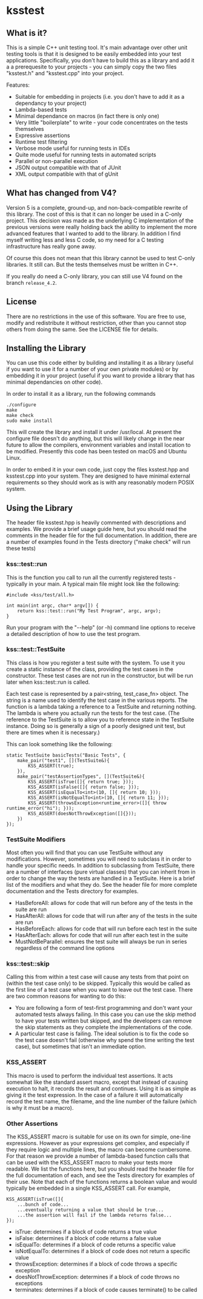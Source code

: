 # ksstest

## What is it?

This is a simple C++ unit testing tool. It's main advantage over other unit testing tools is that it is designed
to be easily embedded into your test applications. Specifically, you don't have to build this as a library and
add it a a prerequesite to your projects - you can simply copy the two files "ksstest.h" and "ksstest.cpp" into
your project.

Features:

* Suitable for embedding in projects (i.e. you don't have to add it as a dependancy to your project)
* Lambda-based tests
* Minimal dependance on macros (in fact there is only one)
* Very little "boilerplate" to write - your code concentrates on the tests themselves
* Expressive assertions
* Runtime test filtering
* Verbose mode useful for running tests in IDEs
* Quite mode useful for running tests in automated scripts
* Parallel or non-parallel execution
* JSON output compatible with that of JUnit
* XML output compatible with that of gUnit


## What has changed from V4?

Version 5 is a complete, ground-up, and non-back-compatible rewrite of this library. The cost of this is that
it can no longer be used in a C-only project. This decision was made as the underlying C implementation of the 
previous versions were really holding back the ability to implement the more advanced features that I wanted to 
add to the library. In addition I find myself writing less and less C code, so my need for a C testing infrastructure 
has really gone away.

Of course this does not mean that this library cannot be used to test C-only libraries. It still can. But the tests
themselves must be written in C++.

If you really do need a C-only library, you can still use V4 found on the branch `release_4.2`.


## License

There are no restrictions in the use of this software. You are free to use, modify and redistribute it without
restriction, other than you cannot stop others from doing the same. See the LICENSE file for details.

## Installing the Library

You can use this code either by building and installing it as a library (useful if you want to use it for a number
of your own private modules) or by embedding it in your project (useful if you want to provide a library 
that has minimal dependancies on other code).

In order to install it as a library, run the following commands

```
./configure
make
make check
sudo make install
```
This will create the library and install it under /usr/local. At present the configure file doesn't do anything,
but this will likely change in the near future to allow the compilers, environment variables and install location
to be modified. Presently this code has been tested on macOS and Ubuntu Linux.

In order to embed it in your own code, just copy the files ksstest.hpp and ksstest.cpp into your system. They
are designed to have minimal external requirements so they should work as is with any reasonably modern
POSIX system.

## Using the Library

The header file ksstest.hpp is heavily commented with descriptions and examples. We provide a brief usage
guide here, but you should read the comments in the header file for the full documentation. In addition,
there are a number of examples found in the Tests directory ("make check" will run these tests)

### kss::test::run

This is the function you call to run all the currently registered tests - typically in your main. A typical main
file might look like the following:

```
#include <kss/test/all.h>

int main(int argc, char* argv[]) {
    return kss::test::run("My Test Program", argc, argv);
}
```

Run your program with the "--help" (or -h) command line options to receive a detailed description of how
to use the test program.

### kss::test::TestSuite

This class is how you register a test suite with the system. To use it you create a static instance of the class,
providing the test cases in the constructor. These test cases are not run in the constructor, but will be run
later when kss::test::run is called.

Each test case is represented by a pair<string, test_case_fn> object. The string is a name used to identify
the test case in the various reports. The function is a lambda taking a reference to a TestSuite and returning 
nothing. The lambda is where you actually run the tests for the test case. (The reference to the TestSuite is to 
allow you to reference state in the TestSuite instance. Doing so is generally a sign of a poorly designed unit test,
but there are times when it is necessary.)

This can look something like the following:

```
static TestSuite basicTests("Basic Tests", {
    make_pair("test1", [](TestSuite&){
        KSS_ASSERT(true);
    }),
    make_pair("testAssertionTypes", [](TestSuite&){
        KSS_ASSERT(isTrue([]{ return true; }));
        KSS_ASSERT(isFalse([]{ return false; }));
        KSS_ASSERT(isEqualTo<int>(10, []{ return 10; }));
        KSS_ASSERT(isNotEqualTo<int>(10, []{ return 11; }));
        KSS_ASSERT(throwsException<runtime_error>([]{ throw runtime_error("hi"); }));
        KSS_ASSERT(doesNotThrowException([]{}));
    })
});
```

### TestSuite Modifiers

Most often you will find that you can use TestSuite without any modifications. However, sometimes you will
need to subclass it in order to handle your specific needs. In addition to subclassing from TestSuite,
there are a number of interfaces (pure virtual classes) that you can inherit from in order to change the way
the tests are handled in a TestSuite. Here is a brief list of the modifiers and what they do. See the header
file for more complete documentation and the Tests directory for examples.

* HasBeforeAll: allows for code that will run before any of the tests in the suite are run
* HasAfterAll: allows for code that will run after any of the tests in the suite are run
* HasBeforeEach: allows for code that will run before each test in the suite
* HasAfterEach: allows for code that will run after each test in the suite
* MustNotBeParallel: ensures the test suite will always be run in series regardless of the command line options

### kss::test::skip

Calling this from within a test case will cause any tests from that point on (within the test case only) to be 
skipped. Typically this would be called as the first line of a test case when you want to leave out the test
case. There are two common reasons for wanting to do this:

* You are following a form of test-first programming and don't want your automated tests always failing. In this
case you can use the skip method to have your tests written but skipped, and the developers can remove
the skip statements as they complete the implementations of the code.
* A particular test case is failing. The ideal solution is to fix the code so the test case doesn't fail (otherwise
why spend the time writing the test case), but sometimes that isn't an immediate option.

### KSS_ASSERT

This macro is used to perform the individual test assertions. It acts somewhat like the standard assert
macro, except that instead of causing execution to halt, it records the result and continues. Using it is as
simple as giving it the test expression. In the case of a failure it will automatically record the test name, the
filename, and the line number of the failure (which is why it must be a macro).

### Other Assertions

The KSS_ASSERT macro is suitable for use on its own for simple, one-line expressions. However as your
expressions get complex, and especially if they require logic and multiple lines, the macro can become
cumbersome. For that reason we provide a number of lambda-based function calls that can be used with
the KSS_ASSERT macro to make your tests more readable. We list the functions here, but you should
read the header file for the full documentation of each, and see the Tests directory for examples of their
use. Note that each of the functions returns a boolean value and would typically be embedded in a 
single KSS_ASSERT call. For example,

```
KSS_ASSERT(isTrue([]{
    ...bunch of code...
    ...eventually returning a value that should be true...
    ...the assertion will fail if the lambda returns false...
});
```

* isTrue: determines if a block of code returns a true value
* isFalse: determines if a block of code returns a false value
* isEqualTo<T>: determines if a block of code returns a specific value
* isNotEqualTo<T>: determines if a block of code does not return a specific value
* throwsException<E>: determines if a block of code throws a specific exception
* doesNotThrowException: determines if a block of code throws no exceptions
* terminates: determines if a block of code causes terminate() to be called
